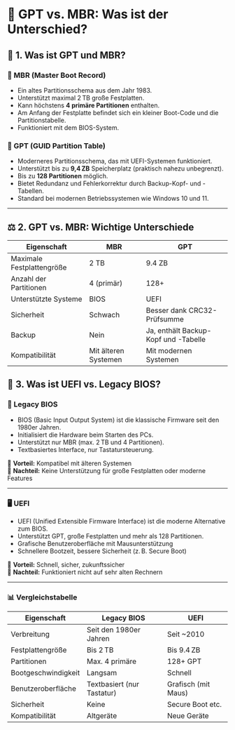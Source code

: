 # 📌 GPT vs. MBR: Was ist der Unterschied?

## 🧷 1. Was ist GPT und MBR?

### 🔹 MBR (Master Boot Record)
- Ein altes Partitionsschema aus dem Jahr 1983.  
- Unterstützt maximal 2 TB große Festplatten.  
- Kann höchstens **4 primäre Partitionen** enthalten.  
- Am Anfang der Festplatte befindet sich ein kleiner Boot-Code und die Partitionstabelle.  
- Funktioniert mit dem BIOS-System.

### 🔹 GPT (GUID Partition Table)
- Moderneres Partitionsschema, das mit UEFI-Systemen funktioniert.  
- Unterstützt bis zu **9,4 ZB** Speicherplatz (praktisch nahezu unbegrenzt).  
- Bis zu **128 Partitionen** möglich.  
- Bietet Redundanz und Fehlerkorrektur durch Backup-Kopf- und -Tabellen.  
- Standard bei modernen Betriebssystemen wie Windows 10 und 11.

---

## ⚖️ 2. GPT vs. MBR: Wichtige Unterschiede

| Eigenschaft              | MBR                          | GPT                                            |
|--------------------------|------------------------------|------------------------------------------------|
| Maximale Festplattengröße| 2 TB                         | 9.4 ZB                                         |
| Anzahl der Partitionen   | 4 (primär)                   | 128+                                           |
| Unterstützte Systeme     | BIOS                         | UEFI                                           |
| Sicherheit               | Schwach                      | Besser dank CRC32-Prüfsumme                   |
| Backup                   | Nein                         | Ja, enthält Backup-Kopf und -Tabelle          |
| Kompatibilität           | Mit älteren Systemen         | Mit modernen Systemen                         |


## 🔧 3. Was ist UEFI vs. Legacy BIOS?

### 📌 Legacy BIOS
- BIOS (Basic Input Output System) ist die klassische Firmware seit den 1980er Jahren.  
- Initialisiert die Hardware beim Starten des PCs.  
- Unterstützt nur MBR (max. 2 TB und 4 Partitionen).  
- Textbasiertes Interface, nur Tastatursteuerung.  

📌 **Vorteil:** Kompatibel mit älteren Systemen  
📌 **Nachteil:** Keine Unterstützung für große Festplatten oder moderne Features

---

### 🖥️ UEFI
- UEFI (Unified Extensible Firmware Interface) ist die moderne Alternative zum BIOS.  
- Unterstützt GPT, große Festplatten und mehr als 128 Partitionen.  
- Grafische Benutzeroberfläche mit Mausunterstützung  
- Schnellere Bootzeit, bessere Sicherheit (z. B. Secure Boot)

📌 **Vorteil:** Schnell, sicher, zukunftssicher  
📌 **Nachteil:** Funktioniert nicht auf sehr alten Rechnern

---

### 📊 Vergleichstabelle

| Eigenschaft         | Legacy BIOS                  | UEFI                                      |
|---------------------|------------------------------|-------------------------------------------|
| Verbreitung         | Seit den 1980er Jahren       | Seit ~2010                                |
| Festplattengröße    | Bis 2 TB                     | Bis 9.4 ZB                                |
| Partitionen         | Max. 4 primäre               | 128+ GPT                                  |
| Bootgeschwindigkeit | Langsam                      | Schnell                                   |
| Benutzeroberfläche  | Textbasiert (nur Tastatur)   | Grafisch (mit Maus)                       |
| Sicherheit          | Keine                        | Secure Boot etc.                          |
| Kompatibilität      | Altgeräte                    | Neue Geräte                               |
